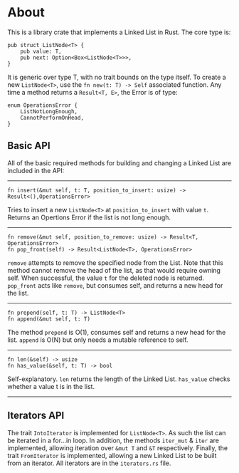 # About

This is a library crate that implements a Linked List in Rust.
The core type is:

```
pub struct ListNode<T> {
    pub value: T,
    pub next: Option<Box<ListNode<T>>>,
}
```

It is generic over type T, with no trait bounds on the type itself.
To create a new `ListNode<T>`, use the `fn new(t: T) -> Self` associated function. Any time a method returns a `Result<T, E>`, the Error is of type:

```
enum OperationsError {
    ListNotLongEnough,
    CannotPerformOnHead,
}
```

## Basic API

All of the basic required methods for building and changing a Linked List are included in the API:

---

```
fn insert(&mut self, t: T, position_to_insert: usize) -> Result<(),OperationsError>
```

Tries to insert a new `ListNode<T>` at `position_to_insert` with value `t`.
Returns an Opertions Error if the list is not long enough.

---

```
fn remove(&mut self, position_to_remove: usize) -> Result<T, OperationsError>
fn pop_front(self) -> Result<ListNode<T>, OperationsError>
```

`remove` attempts to remove the specified node from the List. Note that this method
cannot remove the head of the list, as that would require owning self. When successful, the value `t` for the deleted node is returned.
`pop_front` acts like `remove`, but consumes self, and returns a new head for the list.

---

```
fn prepend(self, t: T) -> ListNode<T>
fn append(&mut self, t: T)
```

The method `prepend` is O(1), consumes self and returns a new head for the list.
`append` is O(N) but only needs a mutable reference to self.

---

```
fn len(&self) -> usize
fn has_value(&self, t: T) -> bool
```

Self-explanatory. `len` returns the length of the Linked List.
`has_value` checks whether a value t is in the list.

---

## Iterators API

The trait `IntoIterator` is implemented for `ListNode<T>`.
As such the list can be iterated in a for...in loop.
In addition, the methods `iter_mut` & `iter` are implemented, allowing
iteration over `&mut T` and `&T` respectively. Finally, the trait `FromIterator`
is implemented, allowing a new Linked List to be built from an iterator.
All iterators are in the `iterators.rs` file.
